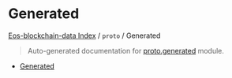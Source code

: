 # Generated

[Eos-blockchain-data Index](../../README.md#eos-blockchain-data-index) /
`proto` /
Generated

> Auto-generated documentation for [proto.generated](https://github.com/Krow10/eos-blockchain-data/blob/main/proto/generated/__init__.py) module.

- [Generated](#generated)
